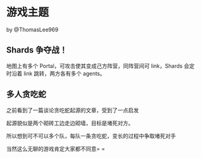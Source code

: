 # 游戏主题

by @ThomasLee969

## Shards 争夺战！

地图上有多个 Portal，可攻击使其变成己方阵营，同阵营间可 link，Shards 会定时沿着 link 跳转，两方各有多个 agents。

## 多人贪吃蛇

之前看到了一篇谈论贪吃蛇起源的文章，受到了一点启发

起源貌似是两个砌砖工边走边砌墙，目标是堵死对方。

所以想到可不可以多个队，每队一条贪吃蛇，变长的过程中争取堵死对手

当然这么无聊的游戏肯定大家都不同意= =
